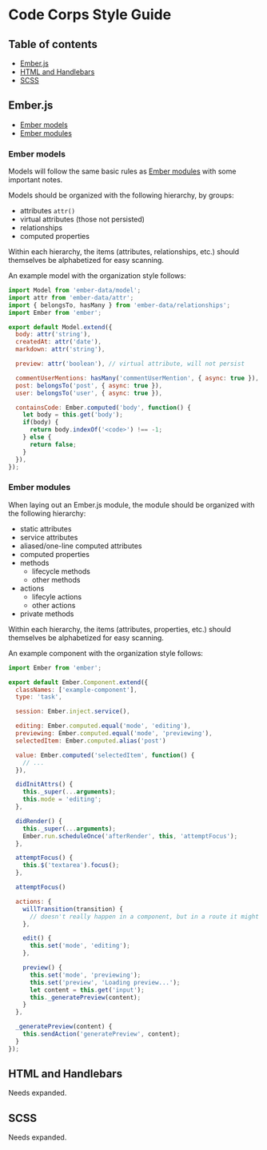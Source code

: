 # Code Corps Style Guide

## Table of contents

+ [Ember.js](#ember.js)
+ [HTML and Handlebars](#html-and-handlebars)
+ [SCSS](#scss)

## Ember.js

+ [Ember models](#ember-models)
+ [Ember modules](#ember-modules)

### Ember models

Models will follow the same basic rules as [Ember modules](#ember-modules) with some important notes.

Models should be organized with the following hierarchy, by groups:

* attributes `attr()`
* virtual attributes (those not persisted)
* relationships
* computed properties

Within each hierarchy, the items (attributes, relationships, etc.) should themselves be alphabetized for easy scanning.

An example model with the organization style follows:

```js
import Model from 'ember-data/model';
import attr from 'ember-data/attr';
import { belongsTo, hasMany } from 'ember-data/relationships';
import Ember from 'ember';

export default Model.extend({
  body: attr('string'),
  createdAt: attr('date'),
  markdown: attr('string'),

  preview: attr('boolean'), // virtual attribute, will not persist

  commentUserMentions: hasMany('commentUserMention', { async: true }),
  post: belongsTo('post', { async: true }),
  user: belongsTo('user', { async: true }),

  containsCode: Ember.computed('body', function() {
    let body = this.get('body');
    if(body) {
      return body.indexOf('<code>') !== -1;
    } else {
      return false;
    }
  }),
});
```

### Ember modules

When laying out an Ember.js module, the module should be organized with the following hierarchy:

* static attributes
* service attributes
* aliased/one-line computed attributes
* computed properties
* methods
  * lifecycle methods
  * other methods
* actions
  * lifecyle actions
  * other actions
* private methods

Within each hierarchy, the items (attributes, properties, etc.) should themselves be alphabetized for easy scanning.

An example component with the organization style follows:

```js
import Ember from 'ember';

export default Ember.Component.extend({
  classNames: ['example-component'],
  type: 'task',

  session: Ember.inject.service(),

  editing: Ember.computed.equal('mode', 'editing'),
  previewing: Ember.computed.equal('mode', 'previewing'),
  selectedItem: Ember.computed.alias('post')

  value: Ember.computed('selectedItem', function() {
    // ...
  }),

  didInitAttrs() {
    this._super(...arguments);
    this.mode = 'editing';
  },

  didRender() {
    this._super(...arguments);
    Ember.run.scheduleOnce('afterRender', this, 'attemptFocus');
  },

  attemptFocus() {
    this.$('textarea').focus();
  },

  attemptFocus()

  actions: {
    willTransition(transition) {
      // doesn't really happen in a component, but in a route it might
    },

    edit() {
      this.set('mode', 'editing');
    },

    preview() {
      this.set('mode', 'previewing');
      this.set('preview', 'Loading preview...');
      let content = this.get('input');
      this._generatePreview(content);
    }
  },

  _generatePreview(content) {
    this.sendAction('generatePreview', content);
  }
});
```

## HTML and Handlebars

Needs expanded.

## SCSS

Needs expanded.
